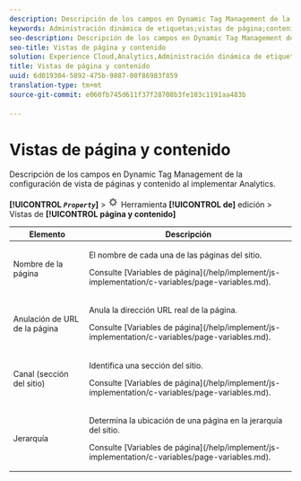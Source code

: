 ```yaml
---
description: Descripción de los campos en Dynamic Tag Management de la configuración de vista de páginas y contenido al implementar Analytics.
keywords: Administración dinámica de etiquetas;vistas de página;contenido;nombre de página;anulación de la dirección url de página;canal;sección del sitio;jerarquía
seo-description: Descripción de los campos en Dynamic Tag Management de la configuración de vista de páginas y contenido al implementar Analytics.
seo-title: Vistas de página y contenido
solution: Experience Cloud,Analytics,Administración dinámica de etiquetas
title: Vistas de página y contenido
uuid: 6d019304-5892-475b-9887-00f86983f859
translation-type: tm+mt
source-git-commit: e060fb745d611f37f28708b3fe103c1191aa483b

---
```



# Vistas de página y contenido

Descripción de los campos en Dynamic Tag Management de la configuración de vista de páginas y contenido al implementar Analytics.

**[!UICONTROL *`Property`*]** &gt; ![](assets/settings_gear.png) Herramienta **[!UICONTROL de]** edición &gt; Vistas de **[!UICONTROL página y contenido]**

<table id="table_654149A8A66B404BBF9BAF8EC67F5F8F"> 
 <thead> 
  <tr> 
   <th colname="col1" class="entry"> Elemento </th> 
   <th colname="col2" class="entry"> Descripción </th> 
  </tr> 
 </thead>
 <tbody> 
  <tr> 
   <td colname="col1"> Nombre de la página </td> 
   <td colname="col2"> <p>El nombre de cada una de las páginas del sitio. </p> <p>Consulte [Variables de página](/help/implement/js-implementation/c-variables/page-variables.md). </p> </td> 
  </tr> 
  <tr> 
   <td colname="col1"> Anulación de URL de la página </td> 
   <td colname="col2"> <p> Anula la dirección URL real de la página. </p> <p>Consulte [Variables de página](/help/implement/js-implementation/c-variables/page-variables.md). </p> </td> 
  </tr> 
  <tr> 
   <td colname="col1"> Canal (sección del sitio) </td> 
   <td colname="col2"> <p>Identifica una sección del sitio. </p> <p>Consulte [Variables de página](/help/implement/js-implementation/c-variables/page-variables.md). </p> </td> 
  </tr> 
  <tr> 
   <td colname="col1"> Jerarquía </td> 
   <td colname="col2"> <p>Determina la ubicación de una página en la jerarquía del sitio. </p> <p>Consulte [Variables de página](/help/implement/js-implementation/c-variables/page-variables.md). </p> </td> 
  </tr> 
 </tbody> 
</table>

